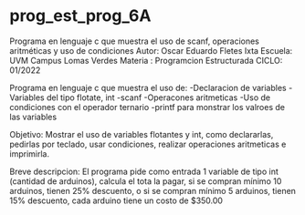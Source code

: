 # prog_est_prog_6A
Programa en lenguaje c que muestra el uso de scanf, operaciones aritméticas y uso de condiciones
Autor: Oscar Eduardo Fletes Ixta
Escuela: UVM Campus Lomas Verdes
Materia : Programcion Estructurada
CICLO: 01/2022

Programa en lenguaje c que muestra el uso de:
-Declaracion de variables 
-Variables del tipo flotate, int
-scanf
-Operacones aritmeticas 
-Uso de condiciones con el operador ternario
-printf para monstrar los valroes de las variables

Objetivo:
Mostrar el uso de variables flotantes y int, como declararlas, pedirlas por teclado, usar condiciones,
realizar operaciones aritmeticas e imprimirla.

Breve descripcion:
El programa pide como entrada 1 variable de tipo int (cantidad de arduinos),
calcula el tota la pagar, si se compran mínimo 10 arduinos, tienen 25% descuento, o si se compran mínimo 5 arduinos, tienen 15% descuento, cada arduino tiene un costo de $350.00